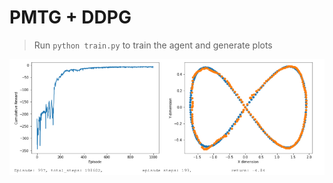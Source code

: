 # PMTG + DDPG

> Run `python train.py` to train the agent and generate plots

![plot1](plots/2021-06-17_11-16.png)
